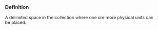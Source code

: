 ### Definition

A delimited space in the collection where one ore more physical units can be placed.
